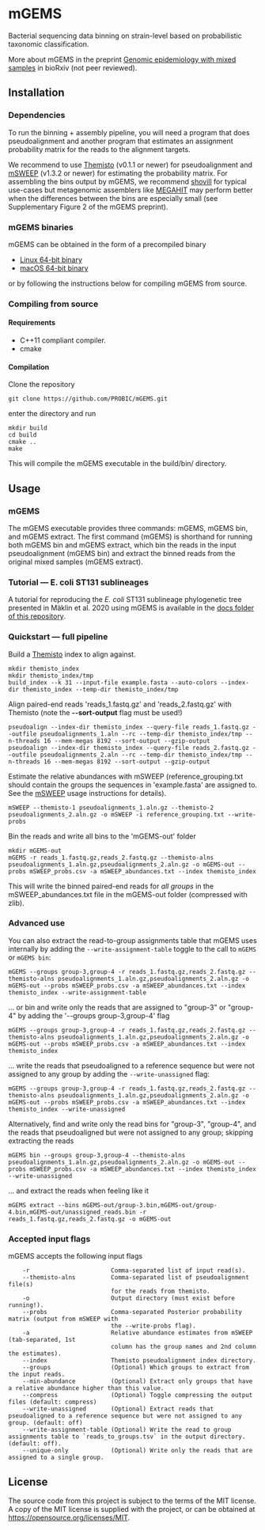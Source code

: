 # mGEMS

Bacterial sequencing data binning on strain-level based on probabilistic taxonomic classification.

More about mGEMS in the preprint [Genomic epidemiology with mixed
samples](https://www.biorxiv.org/content/10.1101/2020.04.03.021501v2)
in bioRxiv (not peer reviewed).

## Installation
### Dependencies
To run the binning + assembly pipeline, you will need a program that
does pseudoalignment and another program that estimates an assignment
probability matrix for the reads to the alignment targets.

We recommend to use [Themisto](https://github.com/algbio/themisto)
(v0.1.1 or newer) for pseudoalignment and
[mSWEEP](https://github.com/probic/mSWEEP) (v1.3.2 or newer) for
estimating the probability matrix. For assembling the bins output by
mGEMS, we recommend [shovill](https://github.com/tseemann/shovill) for
typical use-cases but metagenomic assemblers like
[MEGAHIT](https://github.com/voutcn/megahit) may perform better when
the differences between the bins are especially small (see
Supplementary Figure 2 of the mGEMS preprint).

### mGEMS binaries
mGEMS can be obtained in the form of a precompiled binary
* [Linux 64-bit binary](https://github.com/PROBIC/mGEMS/releases/download/v1.1.0/mGEMS_linux-v1.1.0.tar.gz)
* [macOS 64-bit binary](https://github.com/PROBIC/mGEMS/releases/download/v1.1.0/mGEMS_macOS-v1.1.0.tar.gz)

or by following the instructions below for compiling mGEMS from source.

### Compiling from source
#### Requirements
- C++11 compliant compiler.
- cmake

#### Compilation
Clone the repository
```
git clone https://github.com/PROBIC/mGEMS.git
```
enter the directory and run
```
mkdir build
cd build
cmake ..
make
```
This will compile the mGEMS executable in the build/bin/ directory.

## Usage
### mGEMS
The mGEMS executable provides three commands: mGEMS, mGEMS bin, and
mGEMS extract. The first command (mGEMS) is shorthand for running both
mGEMS bin and mGEMS extract, which bin the reads in the input
pseudoalignment (mGEMS bin) and extract the binned reads from the
original mixed samples (mGEMS extract).

### Tutorial — E. coli ST131 sublineages
A tutorial for reproducing the *E. coli* ST131 sublineage phylogenetic
tree presented in Mäklin et al. 2020 using mGEMS is available in the
[docs folder of this repository](docs/TUTORIAL.md).

### Quickstart — full pipeline
Build a [Themisto](https://github.com/algbio/themisto) index to
align against.
```
mkdir themisto_index
mkdir themisto_index/tmp
build_index --k 31 --input-file example.fasta --auto-colors --index-dir themisto_index --temp-dir themisto_index/tmp
```

Align paired-end reads 'reads_1.fastq.gz' and 'reads_2.fastq.gz' with Themisto (note the **--sort-output** flag must be used!)
```
pseudoalign --index-dir themisto_index --query-file reads_1.fastq.gz --outfile pseudoalignments_1.aln --rc --temp-dir themisto_index/tmp --n-threads 16 --mem-megas 8192 --sort-output --gzip-output
pseudoalign --index-dir themisto_index --query-file reads_2.fastq.gz --outfile pseudoalignments_2.aln --rc --temp-dir themisto_index/tmp --n-threads 16 --mem-megas 8192 --sort-output --gzip-output
```

Estimate the relative abundances with mSWEEP (reference_grouping.txt
should contain the groups the sequences in 'example.fasta' are
assigned to. See the [mSWEEP](https://github.com/probic/mSWEEP) usage instructions for details).
```
mSWEEP --themisto-1 pseudoalignments_1.aln.gz --themisto-2 pseudoalignments_2.aln.gz -o mSWEEP -i reference_grouping.txt --write-probs
```

Bin the reads and write all bins to the 'mGEMS-out' folder
```
mkdir mGEMS-out
mGEMS -r reads_1.fastq.gz,reads_2.fastq.gz --themisto-alns pseudoalignments_1.aln.gz,pseudoalignments_2.aln.gz -o mGEMS-out --probs mSWEEP_probs.csv -a mSWEEP_abundances.txt --index themisto_index
```
This will write the binned paired-end reads for *all groups* in the
mSWEEP_abundances.txt file in the mGEMS-out folder (compressed with
zlib).

### Advanced use
You can also extract the read-to-group assignments table that mGEMS
uses internally by adding the `--write-assignment-table` toggle to the
call to `mGEMS` or `mGEMS bin`:
```
mGEMS --groups group-3,group-4 -r reads_1.fastq.gz,reads_2.fastq.gz --themisto-alns pseudoalignments_1.aln.gz,pseudoalignments_2.aln.gz -o mGEMS-out --probs mSWEEP_probs.csv -a mSWEEP_abundances.txt --index themisto_index --write-assignment-table
```

... or bin and write only the reads that are assigned to "group-3" or
"group-4" by adding the '--groups group-3,group-4' flag
```
mGEMS --groups group-3,group-4 -r reads_1.fastq.gz,reads_2.fastq.gz --themisto-alns pseudoalignments_1.aln.gz,pseudoalignments_2.aln.gz -o mGEMS-out --probs mSWEEP_probs.csv -a mSWEEP_abundances.txt --index themisto_index
```

... write the reads that pseudoaligned to a reference sequence but were not assigned to any group by adding the `--write-unassigned` flag:
```
mGEMS --groups group-3,group-4 -r reads_1.fastq.gz,reads_2.fastq.gz --themisto-alns pseudoalignments_1.aln.gz,pseudoalignments_2.aln.gz -o mGEMS-out --probs mSWEEP_probs.csv -a mSWEEP_abundances.txt --index themisto_index --write-unassigned
```

Alternatively, find and write only the read bins for "group-3",
"group-4", and the reads that pseudoaligned but were not assigned to
any group; skipping extracting the reads
```
mGEMS bin --groups group-3,group-4 --themisto-alns pseudoalignments_1.aln.gz,pseudoalignments_2.aln.gz -o mGEMS-out --probs mSWEEP_probs.csv -a mSWEEP_abundances.txt --index themisto_index --write-unassigned
```

... and extract the reads when feeling like it
```
mGEMS extract --bins mGEMS-out/group-3.bin,mGEMS-out/group-4.bin,mGEMS-out/unassigned_reads.bin -r
reads_1.fastq.gz,reads_2.fastq.gz -o mGEMS-out
```

### Accepted input flags
mGEMS accepts the following input flags
```
	-r                       Comma-separated list of input read(s).
	--themisto-alns          Comma-separated list of pseudoalignment file(s) 
	                         for the reads from themisto.
	-o                       Output directory (must exist before running!).
	--probs                  Comma-separated Posterior probability matrix (output from mSWEEP with
	                         the --write-probs flag).
	-a                       Relative abundance estimates from mSWEEP (tab-separated, 1st
	                         column has the group names and 2nd column the estimates).
	--index                  Themisto pseudoalignment index directory.
	--groups                 (Optional) Which groups to extract from the input reads.
	--min-abundance          (Optional) Extract only groups that have a relative abundance higher than this value.
	--compress               (Optional) Toggle compressing the output files (default: compress)
	--write-unassigned       (Optional) Extract reads that pseudoaligned to a reference sequence but were not assigned to any group. (default: off)
	--write-assignment-table (Optional) Write the read to group assignments table to `reads_to_groups.tsv` in the output directory. (default: off).
	--unique-only            (Optional) Write only the reads that are assigned to a single group.
```

## License
The source code from this project is subject to the terms of the MIT
license. A copy of the MIT license is supplied with the project, or
can be obtained at https://opensource.org/licenses/MIT.
